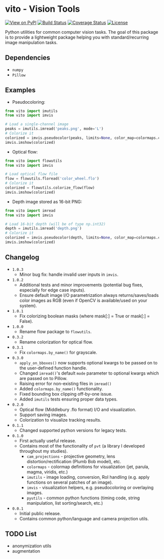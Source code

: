 # vito - Vision Tools
[![View on PyPI](https://badge.fury.io/py/vito.svg)](https://pypi.org/project/vito)
[![Build Status](https://travis-ci.com/snototter/vito.svg?branch=master)](https://travis-ci.com/snototter/vito)
[![Coverage Status](https://coveralls.io/repos/github/snototter/vito/badge.svg?branch=master)](https://coveralls.io/github/snototter/vito?branch=master)
[![License](https://img.shields.io/badge/license-MIT-blue.svg)](https://github.com/snototter/vito/blob/master/LICENSE?raw=true)

Python utilities for common computer vision tasks.
The goal of this package is to provide a lightweight package helping you with standard/recurring image manipulation tasks.


## Dependencies
* `numpy`
* `Pillow`


## Examples
* Pseudocoloring:
```python
from vito import imutils
from vito import imvis

# Load a single-channel image
peaks = imutils.imread('peaks.png', mode='L')
# Colorize it
colorized = imvis.pseudocolor(peaks, limits=None, color_map=colormaps.colormap_parula_rgb)
imvis.imshow(colorized)
```
* Optical flow:
```python
from vito import flowutils
from vito import imvis

# Load optical flow file
flow = flowutils.floread('color_wheel.flo')
# Colorize it
colorized = flowutils.colorize_flow(flow)
imvis.imshow(colorized)
```
* Depth image stored as 16-bit PNG:
```python
from vito import imread
from vito import imvis

# Load 16-bit depth (will be of type np.int32)
depth = imutils.imread('depth.png')
# Colorize it
colorized = imvis.pseudocolor(depth, limits=None, color_map=colormaps.colormap_turbo_rgb)
imvis.imshow(colorized)
```


## Changelog
* `1.0.3`
  * Minor bug fix: handle invalid user inputs in `imvis`.
* `1.0.2`
  * Additional tests and minor improvements (potential bug fixes, especially for edge case inputs).
  * Ensure default image I/O parametrization always returns/saves/loads color images as RGB (even if OpenCV is available/used on your system).
* `1.0.1`
  * Fix colorizing boolean masks (where mask[:] = True or mask[:] = False).
* `1.0.0`
  * Rename flow package to `flowutils`.
* `0.3.2`
  * Rename colorization for optical flow.
* `0.3.1`
  * Fix `colormaps.by_name()` for grayscale.
* `0.3.0`
  * `apply_on_bboxes()` now supports optional kwargs to be passed on to the user-defined function handle.
  * Changed `imread()`'s default `mode` parameter to optional kwargs which are passed on to Pillow.
  * Raising error for non-existing files in `imread()`
  * Added `colormaps.by_name()` functionality.
  * Fixed bounding box clipping off-by-one issue.
  * Added `imutils` tests ensuring proper data types.
* `0.2.0`
  * Optical flow (Middlebury .flo format) I/O and visualization.
  * Support saving images.
  * Colorization to visualize tracking results.
* `0.1.1`
  * Changed supported python versions for legacy tests.
* `0.1.0`
  * First actually useful release.
  * Contains most of the functionality of `pvt` (a library I developed throughout my studies).
    * `cam_projections` - projective geometry, lens distortion/rectification (Plumb Bob model), etc.
    * `colormaps` - colormap definitions for visualization (jet, parula, magma, viridis, etc.)
    * `imutils` - image loading, conversion, RoI handling (e.g. apply functions on several patches of an image).
    * `imvis` - visualization helpers, e.g. pseudocoloring or overlaying images.
    * `pyutils` - common python functions (timing code, string manipulation, list sorting/search, etc.)
* `0.0.1`
  * Initial public release.
  * Contains common python/language and camera projection utils.

## TODO List
* anonymization utils
* augmentation
